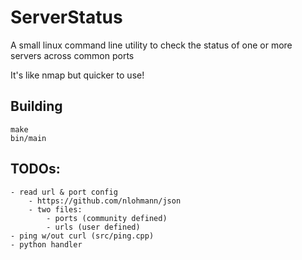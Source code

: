 # ServerStatus

A small linux command line utility to check the status of one or more servers across common ports

It's like nmap but quicker to use!

## Building
```
make
bin/main
```

## TODOs:
    - read url & port config
        - https://github.com/nlohmann/json
        - two files:
            - ports (community defined)
            - urls (user defined)
    - ping w/out curl (src/ping.cpp)
    - python handler

